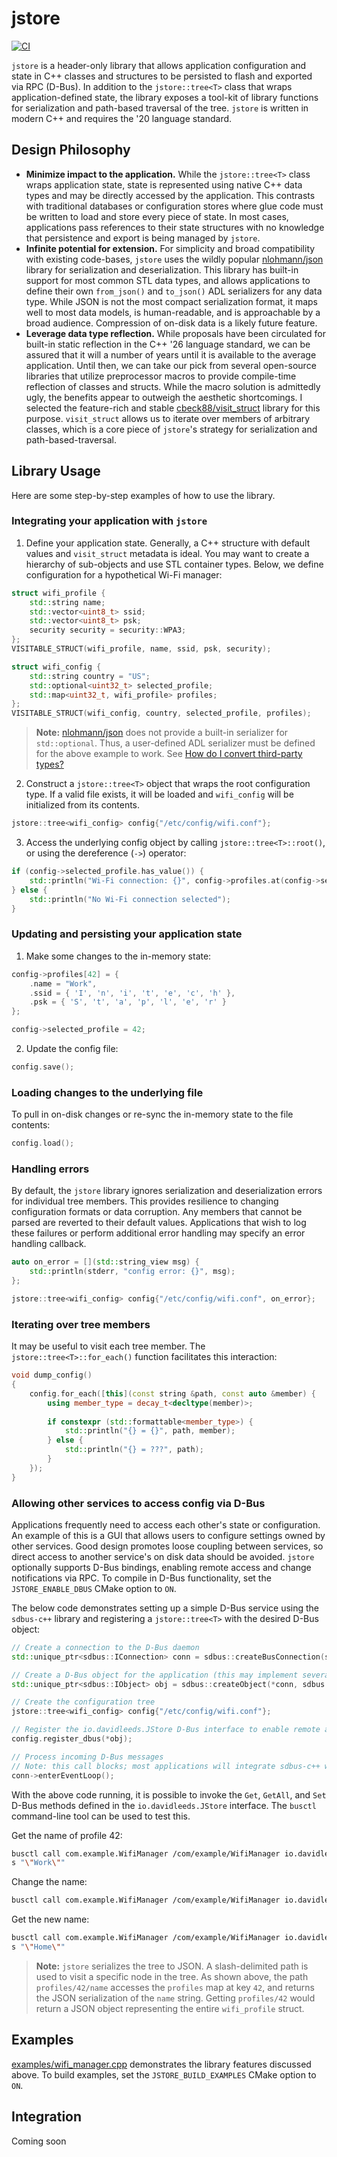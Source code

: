 # jstore

[![CI](https://github.com/DavidLeeds/jstore/actions/workflows/ci.yml/badge.svg)](https://github.com/DavidLeeds/jstore/actions/workflows/ci.yml)

`jstore` is a header-only library that allows application configuration and state in C++ classes and structures to be persisted to flash and exported via RPC (D-Bus). In addition to the `jstore::tree<T>` class that wraps application-defined state, the library exposes a tool-kit of library functions for serialization and path-based traversal of the tree. `jstore` is written in modern C++ and requires the '20 language standard.

## Design Philosophy

* **Minimize impact to the application.** While the `jstore::tree<T>` class wraps application state, state is represented using native C++ data types and may be directly accessed by the application. This contrasts with traditional databases or configuration stores where glue code must be written to load and store every piece of state. In most cases, applications pass references to their state structures with no knowledge that persistence and export is being managed by `jstore`.
* **Infinite potential for extension.** For simplicity and broad compatibility with existing code-bases, `jstore` uses the wildly popular [nlohmann/json](https://github.com/nlohmann/json) library for serialization and deserialization. This library has built-in support for most common STL data types, and allows applications to define their own `from_json()` and `to_json()` ADL serializers for any data type. While JSON is not the most compact serialization format, it maps well to most data models, is human-readable, and is approachable by a broad audience. Compression of on-disk data is a likely future feature.
* **Leverage data type reflection.** While proposals have been circulated for built-in static reflection in the C++ '26 language standard, we can be assured that it will a number of years until it is available to the average application. Until then, we can take our pick from several open-source libraries that utilize preprocessor macros to provide compile-time reflection of classes and structs. While the macro solution is admittedly ugly, the benefits appear to outweigh the aesthetic shortcomings. I selected the feature-rich and stable [cbeck88/visit_struct](https://github.com/cbeck88/visit_struct) library for this purpose. `visit_struct` allows us to iterate over members of arbitrary classes, which is a core piece of `jstore`'s strategy for serialization and path-based-traversal.

## Library Usage

Here are some step-by-step examples of how to use the library.

### Integrating your application with `jstore`
 
 1. Define your application state. Generally, a C++ structure with default values and `visit_struct` metadata is ideal. You may want to create a hierarchy of sub-objects and use STL container types. Below, we define configuration for a hypothetical Wi-Fi manager:

```c++
struct wifi_profile {
    std::string name;
    std::vector<uint8_t> ssid;
    std::vector<uint8_t> psk;
    security security = security::WPA3;
};
VISITABLE_STRUCT(wifi_profile, name, ssid, psk, security);

struct wifi_config {
    std::string country = "US";
    std::optional<uint32_t> selected_profile;
    std::map<uint32_t, wifi_profile> profiles;
};
VISITABLE_STRUCT(wifi_config, country, selected_profile, profiles);
```

> **Note:** [nlohmann/json](https://github.com/nlohmann/json) does not provide a built-in serializer for `std::optional`. Thus, a user-defined ADL serializer must be defined for the above example to work. See [How do I convert third-party types?](https://github.com/nlohmann/json?tab=readme-ov-file#how-do-i-convert-third-party-types)

2. Construct a `jstore::tree<T>` object that wraps the root configuration type. If a valid file exists, it will be loaded and `wifi_config` will be initialized from its contents.

```c++
jstore::tree<wifi_config> config{"/etc/config/wifi.conf"};
```

3. Access the underlying config object by calling `jstore::tree<T>::root()`, or using the dereference (`->`) operator:

```c++
if (config->selected_profile.has_value()) {
    std::println("Wi-Fi connection: {}", config->profiles.at(config->selected_profile.value()).name);
} else {
    std::println("No Wi-Fi connection selected");
}
```

### Updating and persisting your application state

1. Make some changes to the in-memory state:

```c++
config->profiles[42] = {
    .name = "Work",
    .ssid = { 'I', 'n', 'i', 't', 'e', 'c', 'h' },
    .psk = { 'S', 't', 'a', 'p', 'l', 'e', 'r' }
};

config->selected_profile = 42;
```

2. Update the config file:

```c++
config.save();
```

### Loading changes to the underlying file

To pull in on-disk changes or re-sync the in-memory state to the file contents:

```c++
config.load();
```

### Handling errors

By default, the `jstore` library ignores serialization and deserialization errors for individual tree members. This provides resilience to changing configuration formats or data corruption. Any members that cannot be parsed are reverted to their default values. Applications that wish to log these failures or perform additional error handling may specify an error handling callback.

```c++
auto on_error = [](std::string_view msg) {
    std::println(stderr, "config error: {}", msg);
};

jstore::tree<wifi_config> config{"/etc/config/wifi.conf", on_error};
```

### Iterating over tree members

It may be useful to visit each tree member. The `jstore::tree<T>::for_each()` function facilitates this interaction:

```c++
void dump_config()
{
    config.for_each([this](const string &path, const auto &member) {
        using member_type = decay_t<decltype(member)>;
        
        if constexpr (std::formattable<member_type>) {
            std::println("{} = {}", path, member);
        } else {
            std::println("{} = ???", path);
        }
    });
}
```

### Allowing other services to access config via D-Bus

Applications frequently need to access each other's state or configuration. An example of this is a GUI that allows users to configure settings owned by other services. Good design promotes loose coupling between services, so direct access to another service's on disk data should be avoided. `jstore` optionally supports D-Bus bindings, enabling remote access and change notifications via RPC. To compile in D-Bus functionality, set the `JSTORE_ENABLE_DBUS` CMake option to `ON`.

The below code demonstrates setting up a simple D-Bus service using the `sdbus-c++` library and registering a `jstore::tree<T>` with the desired D-Bus object:

```c++
// Create a connection to the D-Bus daemon
std::unique_ptr<sdbus::IConnection> conn = sdbus::createBusConnection(sdbus::ServiceName{"com.example.WifiManager"});

// Create a D-Bus object for the application (this may implement several interfaces, in addition to JStore) 
std::unique_ptr<sdbus::IObject> obj = sdbus::createObject(*conn, sdbus::ObjectPath{"/com/example/WifiManager"});

// Create the configuration tree
jstore::tree<wifi_config> config{"/etc/config/wifi.conf"};

// Register the io.davidleeds.JStore D-Bus interface to enable remote access
config.register_dbus(*obj);

// Process incoming D-Bus messages
// Note: this call blocks; most applications will integrate sdbus-c++ with their primary event loop
conn->enterEventLoop();
```

With the above code running, it is possible to invoke the `Get`, `GetAll`, and `Set` D-Bus methods defined in the `io.davidleeds.JStore` interface. The `busctl` command-line tool can be used to test this.

Get the name of profile 42:

```sh
busctl call com.example.WifiManager /com/example/WifiManager io.davidleeds.JStore Get s "profiles/42/name"
s "\"Work\""
```

Change the name:

```sh
busctl call com.example.WifiManager /com/example/WifiManager io.davidleeds.JStore Set ss "profiles/42/name" "\"Home\""
```

Get the new name:

```sh
busctl call com.example.WifiManager /com/example/WifiManager io.davidleeds.JStore Get s "profiles/42/name"
s "\"Home\""
```

> **Note:** `jstore` serializes the tree to JSON. A slash-delimited path is used to visit a specific node in the tree. As shown above, the path `profiles/42/name` accesses the `profiles` map at key `42`, and returns the JSON serialization of the `name` string. Getting `profiles/42` would return a JSON object representing the entire `wifi_profile` struct.

## Examples

[examples/wifi_manager.cpp](https://github.com/DavidLeeds/jstore/blob/main/examples) demonstrates the library features discussed above. To build examples, set the `JSTORE_BUILD_EXAMPLES` CMake option to `ON`.

## Integration

Coming soon
